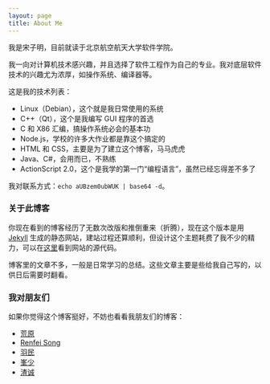 ```yaml
---
layout: page
title: About Me
---
```


我是宋子明，目前就读于北京航空航天大学软件学院。

我一向对计算机技术感兴趣，并且选择了软件工程作为自己的专业。我对底层软件技术的兴趣尤为浓厚，如操作系统、编译器等。

这是我的技术列表：

- Linux（Debian），这个就是我日常使用的系统
- C++（Qt），这个是我编写 GUI 程序的首选
- C 和 X86 汇编，搞操作系统必会的基本功
- Node.js，学校的许多大作业都是靠这个搞定的
- HTML 和 CSS，主要是为了建立这个博客，马马虎虎
- Java、C#，会用而已，不熟练
- ActionScript 2.0，这个是我学的第一门“编程语言”，虽然已经忘得差不多了

我对联系方式：`echo aUBzem0ubWUK | base64 -d`。

### 关于此博客

你现在看到的博客经历了无数次改版和推倒重来（折腾），现在这个版本是用 [Jekyll](https://jekyllrb.com/) 生成的静态网站，建站过程还算顺利，但设计这个主题耗费了我不少的精力，可以在[这里](https://github.com/songziming/blog)看到网站的源代码。

博客里的文章不多，一般是日常学习的总结。这些文章主要是些给我自己写的，以供日后需要时翻看。

### 我对朋友们

如果你觉得这个博客挺好，不妨也看看我朋友们的博客：
- [荒原](http://wcqblog.github.io/)
- [Renfei Song](http://www.renfei.org/blog/)
- [羽民](http://wanzy.me/blog/)
- [峯少](http://timmyxu.me)
- [渣诚](http://heavenduke.com)
